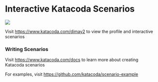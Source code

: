 # Interactive Katacoda Scenarios

[![](http://shields.katacoda.com/katacoda/dimay2/count.svg)](https://www.katacoda.com/dimay2 "Get your profile on Katacoda.com")

Visit https://www.katacoda.com/dimay2 to view the profile and interactive scenarios

### Writing Scenarios
Visit https://www.katacoda.com/docs to learn more about creating Katacoda scenarios

For examples, visit https://github.com/katacoda/scenario-example
